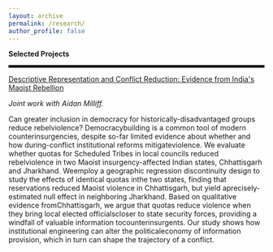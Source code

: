 ```yaml
---
layout: archive
permalink: /research/
author_profile: false
---
```


**Selected Projects**

<hr style="border:2px solid black">

[Descriptive Representation and Conflict Reduction: Evidence from India's Maoist Rebellion](https://osf.io/preprints/socarxiv/gfh3m)

*Joint work with Aidan Milliff.*

Can greater inclusion in democracy for historically-disadvantaged groups reduce rebelviolence? Democracy­building is a common tool of modern counterinsurgencies, despite so-far limited evidence about whether and how during-conflict institutional reforms mitigateviolence. We evaluate whether quotas for Scheduled Tribes in local councils reduced rebelviolence in two Maoist insurgency-affected Indian states, Chhattisgarh and Jharkhand. Weemploy a geographic regression discontinuity design to study the effects of identical quotas inthe two states, finding that reservations reduced Maoist violence in Chhattisgarh, but yield aprecisely­estimated null effect in neighboring Jharkhand. Based on qualitative evidence fromChhattisgarh, we argue that quotas reduce violence when they bring local elected officialscloser to state security forces, providing a windfall of valuable information tocounterinsurgents. Our study shows how institutional engineering can alter the politicaleconomy of information provision, which in turn can shape the trajectory of a conflict.
